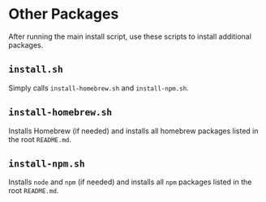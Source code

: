 # Other Packages

After running the main install script, use these scripts to install additional
packages.

## `install.sh`

Simply calls `install-homebrew.sh` and `install-npm.sh`.

## `install-homebrew.sh`

Installs Homebrew (if needed) and installs all homebrew packages listed in the
root `README.md`.

## `install-npm.sh`

Installs `node` and `npm` (if needed) and installs all `npm` packages listed in
the root `README.md`.
